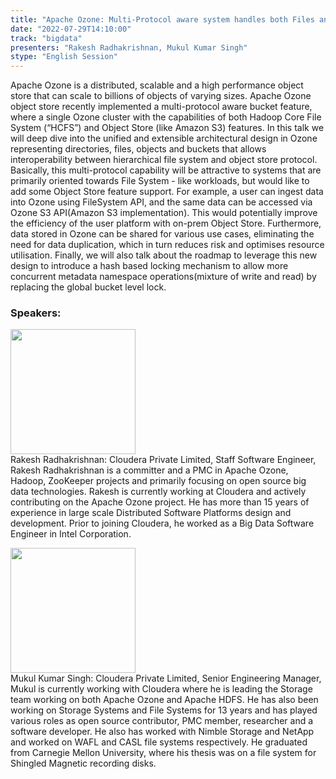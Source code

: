 ```yaml
---
title: "Apache Ozone: Multi-Protocol aware system handles both Files and Objects efficiently"
date: "2022-07-29T14:10:00"
track: "bigdata"
presenters: "Rakesh Radhakrishnan, Mukul Kumar Singh"
stype: "English Session"
---
```

Apache Ozone is a distributed, scalable and a high performance object store that can scale to billions of objects of varying sizes. Apache Ozone object store recently implemented a multi-protocol aware bucket feature, where a single Ozone cluster with the capabilities of both Hadoop Core File System (“HCFS”) and Object Store (like Amazon S3) features. In this talk we will deep dive into the unified and extensible architectural design in Ozone representing directories, files, objects and buckets that allows interoperability between hierarchical file system and object store protocol. Basically, this multi-protocol capability will be attractive to systems that are primarily oriented towards File System - like workloads, but would like to add some Object Store feature support. For example, a user can ingest data into Ozone using FileSystem API, and the same data can be accessed via Ozone S3 API(Amazon S3 implementation). This would potentially improve the efficiency of the user platform with on-prem Object Store. Furthermore, data stored in Ozone can be shared for various use cases, eliminating the need for data duplication, which in turn reduces risk and optimises resource utilisation. 
Finally, we will also talk about the roadmap to leverage this new design to introduce a hash based locking mechanism to allow more concurrent metadata namespace operations(mixture of write and read) by replacing the global bucket level lock.
 ### Speakers: 
 <img src="images/speaker/1228.png" width="200" /><br>Rakesh Radhakrishnan: Cloudera Private Limited, Staff Software Engineer, Rakesh Radhakrishnan is a committer and a PMC in Apache Ozone, Hadoop, ZooKeeper projects and primarily focusing on open source big data technologies. Rakesh is currently working at Cloudera and actively contributing on the Apache Ozone project. He has more than 15 years of experience in large scale Distributed Software Platforms design and development. Prior to joining Cloudera, he worked as a Big Data Software Engineer in Intel Corporation.

 <img src="images/speaker/1228_2.png" width="200" /><br>Mukul Kumar Singh: Cloudera Private Limited, Senior Engineering Manager, Mukul is currently working with Cloudera where he is leading the Storage team working on both Apache Ozone and Apache HDFS. He has also been working on Storage Systems and File Systems for 13 years and has played various roles as open source contributor, PMC member, researcher and a software developer. He also has worked with Nimble Storage and NetApp and worked on WAFL and CASL file systems respectively. He graduated from Carnegie Mellon University, where his thesis was on a file system for Shingled Magnetic recording disks.

 